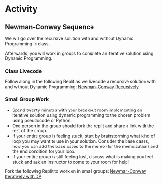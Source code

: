 # Activity

## Newman-Conway Sequence

We will go over the recursive solution with and without Dynamic Programming in class. 

Afterwards, you will work in groups to complete an iterative solution using Dynamic Programming.

### Class Livecode

Follow along in the following Replit as we livecode a recursive solution with and without Dynamic Programming: [Newman-Conway Recursively](https://replit.com/@adadev/Newman-Conway-Recursive)


### Small Group Work

- Spend twenty minutes with your breakout room implementing an iterative solution using dynamic programming to the chosen problem using pseudocode or Python. 
- One person in the group should fork the replit and share a link with the rest of the group.
- If your entire group is feeling stuck, start by brainstorming what kind of loop you may want to use in your solution. Consider the base cases, how you can add the base cases to the memo (for the memoization) and the end condition for your loop.
- If your entire group is still feeling lost, discuss what is making you feel stuck and ask an instructor to come to your room for help! 

Fork the following Replit to work on in small groups: [Newman-Conway Iteratively with DP](https://replit.com/@adadev/Newman-Conway-Iterative)

